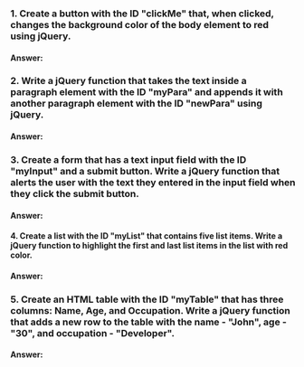 ### 1. Create a button with the ID "clickMe" that, when clicked, changes the background color of the body element to red using jQuery.
#### Answer:
### 2. Write a jQuery function that takes the text inside a paragraph element with the ID "myPara" and appends it with another paragraph element with the ID "newPara" using jQuery.
#### Answer:
### 3. Create a form that has a text input field with the ID "myInput" and a submit button. Write a jQuery function that alerts the user with the text they entered in the input field when they click the submit button.
#### Answer:
#### 4. Create a list with the ID "myList" that contains five list items. Write a jQuery function to highlight the first and last list items in the list with red color.
#### Answer:
### 5. Create an HTML table with the ID "myTable" that has three columns: Name, Age, and Occupation. Write a jQuery function that adds a new row to the table with the name - "John", age - "30", and occupation - "Developer".
#### Answer:
